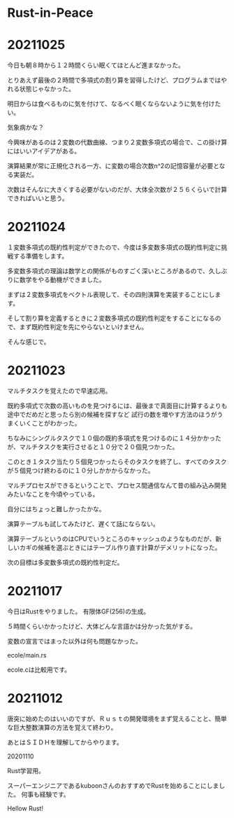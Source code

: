 # Rust-in-Peace

# 20211025

今日も朝８時から１２時間くらい眠くてほとんど進まなかった。

とりあえず最後の２時間で多項式の割り算を習得したけど、プログラムまではやれる状態じゃなかった。

明日からは食べるものに気を付けて、なるべく眠くならないように気を付けたい。

気象病かな？

今興味があるのは２変数の代数曲線、つまり２変数多項式の場合で、この掛け算にはいいアイデアがある。

演算結果が常に正規化される一方、に変数の場合次数n^2の記憶容量が必要となる実装だ。

次数はそんなに大きくする必要がないのだが、大体全次数が２５６くらいで計算できればいいと思う。

# 20211024

１変数多項式の既約性判定ができたので、今度は多変数多項式の既約性判定に挑戦する準備をします。

多変数多項式の理論は数学との関係がものすごく深いところがあるので、久しぶりに数学をやる動機ができました。

まずは２変数多項式をベクトル表現して、その四則演算を実装することにします。

そして割り算を定義するときに２変数多項式の既約性判定をすることになるので、まず既約性判定を先にやらないといけません。

そんな感じで。


# 20211023

マルチタスクを覚えたので早速応用。

既約多項式で次数の高いものを見つけるには、最後まで真面目に計算するよりも途中でだめだと思ったら別の候補を探すなど
試行の数を増やす方法のほうがうまくいくことがわかった。

ちなみにシングルタスクで１０個の既約多項式を見つけるのに１４分かかったが、マルチタスクを実行させると１０分で２０個見つかった。

このとき１タスク当たり５個見つかったらそのタスクを終了し、すべてのタスクが５個見つけ終わるのに１０分しかかからなかった。

マルチプロセスができるということで、プロセス間通信なんて昔の組み込み開発みたいなことを今頃やっている。

自分にはちょっと難しかったかな。

演算テーブルも試してみたけど、遅くて話にならない。

演算テーブルというのはCPUでいうところのキャッシュのようなものだが、新しいカギの候補を選ぶときにはテーブル作り直す計算がデメリットになった。

次の目標は多変数多項式の既約性判定だ。

# 20211017

今日はRustをやりました。
有限体GF(256)の生成。

５時間くらいかかったけど、大体どんな言語かは分かった気がする。

変数の宣言ではまった以外は何も問題なかった。

ecole/main.rs

ecole.cは比較用です。

# 20211012

唐突に始めたのはいいのですが、Ｒｕｓｔの開発環境をまず覚えることと、簡単な巨大整数演算の方法を覚えて終わり。

あとはＳＩＤＨを理解してからやります。

20201110

Rust学習用。

スーパーエンジニアであるkuboonさんのおすすめでRustを始めることにしました。
何事も経験です。

Hellow Rust!
